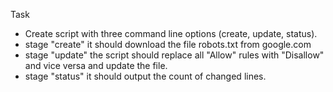 Task
* Create script with three command line options (create, update, status).
* stage "create" it should download the file robots.txt from google.com
* stage "update" the script should replace all "Allow" rules with "Disallow" and vice versa and update the file.
* stage "status" it should output the count of changed lines.
